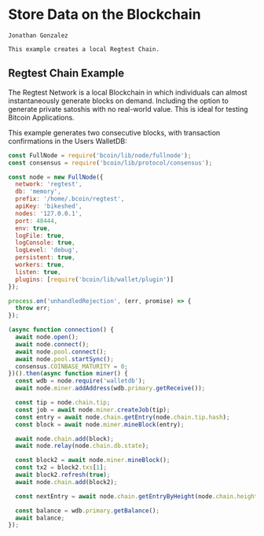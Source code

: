 # Store Data on the Blockchain

```post-author
Jonathan Gonzalez
```
```post-description
This example creates a local Regtest Chain.
```

## Regtest Chain Example
The Regtest Network is a local Blockchain in which individuals can almost
instantaneously generate blocks on demand. Including the option to  generate private satoshis
with no real-world value. This is ideal for testing Bitcoin Applications.

This example generates two consecutive blocks, with transaction confirmations
in the Users WalletDB:


```javascript
const FullNode = require('bcoin/lib/node/fullnode');
const consensus = require('bcoin/lib/protocol/consensus');

const node = new FullNode({
  network: 'regtest',
  db: 'memory',
  prefix: '/home/.bcoin/regtest',
  apiKey: 'bikeshed',
  nodes: '127.0.0.1',
  port: 48444,
  env: true,
  logFile: true,
  logConsole: true,
  logLevel: 'debug',
  persistent: true,
  workers: true,
  listen: true,
  plugins: [require('bcoin/lib/wallet/plugin')]
});

process.on('unhandledRejection', (err, promise) => {
  throw err;
});

(async function connection() {
  await node.open();
  await node.connect();
  await node.pool.connect();
  await node.pool.startSync();
  consensus.COINBASE_MATURITY = 0;
})().then(async function miner() {
  const wdb = node.require('walletdb');
  await node.miner.addAddress(wdb.primary.getReceive());

  const tip = node.chain.tip;
  const job = await node.miner.createJob(tip);
  const entry = await node.chain.getEntry(node.chain.tip.hash);
  const block = await node.miner.mineBlock(entry);

  await node.chain.add(block);
  await node.relay(node.chain.db.state);

  const block2 = await node.miner.mineBlock();
  const tx2 = block2.txs[1];
  await block2.refresh(true);
  await node.chain.add(block2);

  const nextEntry = await node.chain.getEntryByHeight(node.chain.height);

  const balance = wdb.primary.getBalance();
  await balance;
});


```


